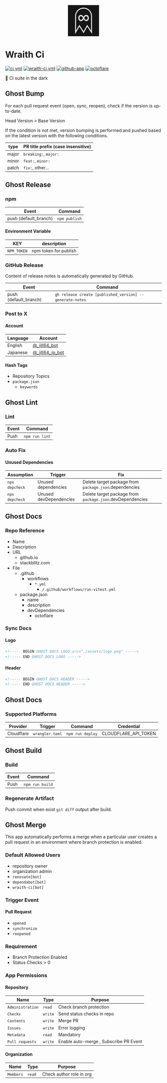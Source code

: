 <!----- BEGIN GHOST DOCS LOGO src="./assets/logo.png" ----->

<div align="center">
<img src="./assets/logo.png" width="100px" />
</div>

<!----- END GHOST DOCS LOGO ----->

<!----- BEGIN GHOST DOCS HEADER ----->

# Wraith Ci

[![ci.yml](https://github.com/jill64/wraith-ci/actions/workflows/ci.yml/badge.svg)](https://github.com/jill64/wraith-ci/actions/workflows/ci.yml) [![wraith-ci.yml](https://github.com/jill64/wraith-ci/actions/workflows/wraith-ci.yml/badge.svg)](https://github.com/jill64/wraith-ci/actions/workflows/wraith-ci.yml) [![github-app](https://img.shields.io/badge/GitHub_App-Wraith_Ci-midnightblue)](https://github.com/apps/wraith-ci) [![octoflare](https://img.shields.io/badge/framework-🌤️Octoflare-dodgerblue)](https://github.com/jill64/octoflare)

👻 CI suite in the dark

<!----- END GHOST DOCS HEADER ----->

## Ghost Bump

For each pull request event (open, sync, reopen), check if the version is up-to-date.

Head Version > Base Version

If the condition is not met, version bumping is performed and pushed based on the latest version with the following conditions.

| type  | PR title prefix (case insensitive) |
| ----- | ---------------------------------- |
| major | `breaking:`, `major:`              |
| minor | `feat:`, `minor:`                  |
| patch | `fix:`, other...                   |

## Ghost Release

### npm

| Event                 | Command       |
| --------------------- | ------------- |
| push (default_branch) | `npm publish` |

#### Environment Variable

| KEY         | description           |
| ----------- | --------------------- |
| `NPM_TOKEN` | npm token for publish |

### GitHub Release

Content of release notes is automatically generated by GitHub.

| Event                 | Command                                                  |
| --------------------- | -------------------------------------------------------- |
| push (default_branch) | `gh release create [published_version] --generate-notes` |

### Post to X

#### Account

| Language | Account                                                |
| -------- | ------------------------------------------------------ |
| English  | [@\_jill64_bot](https://twitter.com/_jill64_bot)       |
| Japanese | [@\_jill64_jp_bot](https://twitter.com/_jill64_jp_bot) |

#### Hash Tags

- Repository Topics
- `package.json`
  - `keywords`

## Ghost Lint

### Lint

| Event | Command        |
| ----- | -------------- |
| Push  | `npm run lint` |

### Auto Fix

#### Unused Dependencies

| Assumption     | Trigger                | Fix                                                       |
| -------------- | ---------------------- | --------------------------------------------------------- |
| `npx depcheck` | Unused dependencies    | Delete target package from `package.json`.dependencies    |
| `npx depcheck` | Unused devDependencies | Delete target package from `package.json`.devDependencies |

## Ghost Docs

### Repo Reference

- Name
- Description
- URL
  - github.io
  - stackblitz.com
- File
  - .github
    - workflows
      - `*.yml`
        - `/.github/workflows/run-vitest.yml`
  - package.json
    - name
    - description
    - devDependencies
      - octoflare

### Sync Docs

#### Logo

```md
<!----- BEGIN GHOST DOCS LOGO src="./assets/logo.png" ----->
<!----- END GHOST DOCS LOGO ----->
```

#### Header

```md
<!----- BEGIN GHOST DOCS HEADER ----->
<!----- END GHOST DOCS HEADER ----->
```

## Ghost Docs

### Supported Platforms

| Provider   | Trigger         | Command          | Credential           |
| ---------- | --------------- | ---------------- | -------------------- |
| Cloudflare | `wrangler.toml` | `npm run deploy` | CLOUDFLARE_API_TOKEN |

## Ghost Build

### Build

| Event | Command         |
| ----- | --------------- |
| Push  | `npm run build` |

### Regenerate Artifact

Push commit when exist `git diff` output after build.

## Ghost Merge

This app automatically performs a merge when a particular user creates a pull request in an environment where branch protection is enabled.

### Default Allowed Users

- repository owner
- organization admin
- `renovate[bot]`
- `dependabot[bot]`
- `wraith-ci[bot]`

### Trigger Event

#### Pull Request

- `opened`
- `synchronize`
- `reopened`

### Requirement

- Branch Protection Enabled
- Status Checks > 0

### App Permissions

#### Repository

| Name             | Type    | Purpose                                |
| ---------------- | ------- | -------------------------------------- |
| `Administration` | `read`  | Check branch protection                |
| `Checks`         | `write` | Send status checks in repo             |
| `Contents`       | `write` | Merge PR                               |
| `Issues`         | `write` | Error logging                          |
| `Metadata`       | `read`  | Mandatory                              |
| `Pull requests`  | `write` | Enable auto-merge , Subscribe PR Event |

#### Organization

| Name      | Type   | Purpose                  |
| --------- | ------ | ------------------------ |
| `Members` | `read` | Check author role in org |
